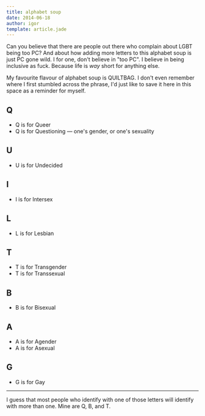 ```yaml
---
title: alphabet soup
date: 2014-06-18
author: igor
template: article.jade
---
```


Can you believe that there are people out there who complain about LGBT being
too PC? And about how adding more letters to this alphabet soup is just PC gone
wild. I for one, don't believe in "too PC". I believe in being inclusive as
fuck. Because life is *way* short for anything else.

My favourite flavour of alphabet soup is QUILTBAG. I don't even remember where
I first stumbled across the phrase, I'd just like to save it here in this space
as a reminder for myself.

## Q
- Q is for Queer
- Q is for Questioning — one's gender, or one's sexuality

## U
- U is for Undecided

## I
- I is for Intersex

## L
- L is for Lesbian

## T
- T is for Transgender
- T is for Transsexual

## B
- B is for Bisexual

## A
- A is for Agender
- A is for Asexual

## G
- G is for Gay


---

I guess that most people who identify with one of those letters will identify
with more than one.  Mine are Q, B, and T.

